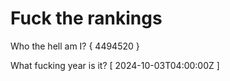 # Fuck the rankings

Who the hell am I?
{ 4494520 }

What fucking year is it?
[ 2024-10-03T04:00:00Z ]
